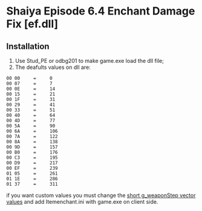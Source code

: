 # Shaiya Episode 6.4 Enchant Damage Fix [ef.dll]
## Installation
1. Use Stud_PE or odbg201 to make game.exe load the dll file;
2. The deafults values on dll are:
```
00 00     =     0
00 07     =     7
00 0E     =     14
00 15     =     21
00 1F     =     31
00 29     =     41
00 33     =     51
00 40     =     64
00 4D     =     77
00 5A     =     90
00 6A     =     106
00 7A     =     122
00 8A     =     138
00 9D     =     157
00 B0     =     176
00 C3     =     195
00 D9     =     217
00 EF     =     239
01 05     =     261
01 1E     =     286
01 37     =     311
```
if you want custom values you must change the [short g_weaponStep vector values](https://github.com/Holyblade/ef.dll/blob/main/ef/pch.cpp) and add Itemenchant.ini with game.exe on client side.
